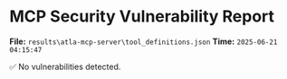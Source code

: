 # MCP Security Vulnerability Report
**File:** `results\atla-mcp-server\tool_definitions.json`
**Time:** `2025-06-21 04:15:47`

✅ No vulnerabilities detected.